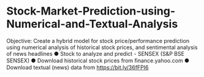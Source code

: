 # Stock-Market-Prediction-using-Numerical-and-Textual-Analysis
Objective: Create a hybrid model for stock price/performance
prediction using numerical analysis of historical stock prices, and
sentimental analysis of news headlines
● Stock to analyze and predict - SENSEX (S&P BSE SENSEX)
● Download historical stock prices from ﬁnance.yahoo.com
● Download textual (news) data from https://bit.ly/36fFPI6

